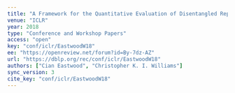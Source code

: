 ```yaml
---
title: "A Framework for the Quantitative Evaluation of Disentangled Representations."
venue: "ICLR"
year: 2018
type: "Conference and Workshop Papers"
access: "open"
key: "conf/iclr/EastwoodW18"
ee: "https://openreview.net/forum?id=By-7dz-AZ"
url: "https://dblp.org/rec/conf/iclr/EastwoodW18"
authors: ["Cian Eastwood", "Christopher K. I. Williams"]
sync_version: 3
cite_key: "conf/iclr/EastwoodW18"
---
```

